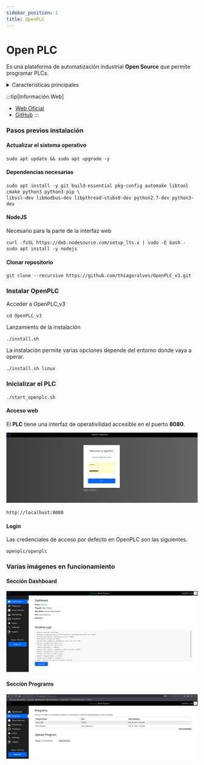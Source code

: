 ```yaml
---
sidebar_position: 1
title: OpenPLC
---
```

# Open PLC
Es una plataforma de automatización industrial **Open Source** que permite programar PLCs. 
<details>
<summary>
Características principales
</summary>

- Compatibilidad con estándares **IEC 61131-3**
- Soporta lenguajes de programación de PLC:
```
1. Ladder Diagram (LD)
2. Function Block Diagram (FDB)
3. Structured Text (ST)
4. Seguential Function Chart (SFC)
```
- Multiplataforma
- Hardware base:
```
1. Ordenadores (Pc, Raspberry Pi...)
2. Microcontroladores (Arduino, ESP32...)
3. PLCs industriales compatibles
```
- HMI/SCADA: permite crear interfaces de supervisión y control.

</details>

:::tip[Información Web]
- <a href="https://openplcproject.com/">Web Oficial</a>
- <a href="https://github.com/thiagoralves/OpenPLC_v3">GitHub</a>
:::


### Pasos previos instalación
#### Actualizar el sistema operativo
```
sudo apt update && sudo apt upgrade -y
```
#### Dependencias necesarias
```
sudo apt install -y git build-essential pkg-config automake libtool cmake python3 python3-pip \
libssl-dev libmodbus-dev libpthread-stubs0-dev python2.7-dev python3-dev
```
#### NodeJS
Necesario para la parte de la interfaz web
```
curl -fsSL https://deb.nodesource.com/setup_lts.x | sudo -E bash -
sudo apt install -y nodejs
```
#### Clonar repositorio
```
git clone --recursive https://github.com/thiagoralves/OpenPLC_v3.git
```
### Instalar OpenPLC
Acceder a OpenPLC_v3
```
cd OpenPLC_v3
```
Lanzamiento de la instalación
```
./install.sh
```
La instalación permite varias opciones depende del entorno donde vaya a operar.
```
./install.sh linux
```
### Inicializar el PLC
```
./start_openplc.sh
```
#### Acceso web
El **PLC** tiene una interfaz de operativilidad accesible en el puerto **8080**.

!["Interfaz web Open PLC"](../Img/open-plc/openplc-web-access.png)

```
http://localhost:8080
```
#### Login
Las credenciales de acceso por defecto en OpenPLC son las siguientes.
```
openplc/openplc
```
### Varias imágenes en funcionamiento

#### Sección Dashboard
!["Dashboard"](../Img/open-plc/openplc-dashboard.png)

#### Sección Programs
!["Programs"](../Img/open-plc/open-plc-programs.png)



